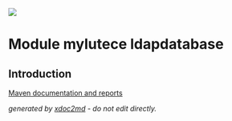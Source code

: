 ![](http://dev.lutece.paris.fr/jenkins/buildStatus/icon?job=auth-module-myldapdatabase-deploy)
# Module mylutece ldapdatabase

## Introduction


[Maven documentation and reports](http://dev.lutece.paris.fr/plugins/module-mylutece-ldapdatabase/)



 *generated by [xdoc2md](https://github.com/lutece-platform/tools-maven-xdoc2md-plugin) - do not edit directly.*